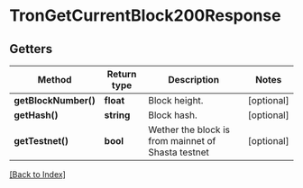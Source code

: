 # TronGetCurrentBlock200Response

## Getters

Method | Return type | Description | Notes
------------ | ------------- | ------------- | -------------
**getBlockNumber()** | **float** | Block height. | [optional]
**getHash()** | **string** | Block hash. | [optional]
**getTestnet()** | **bool** | Wether the block is from mainnet of Shasta testnet | [optional]

[[Back to Index]](../index.md)
